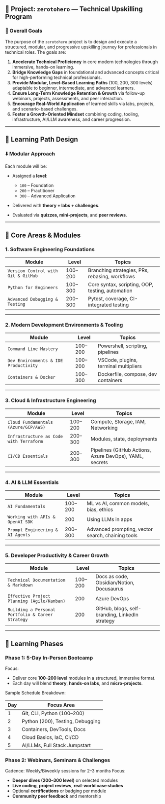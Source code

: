 ## 🔷 Project: `zerotohero` — Technical Upskilling Program

### 🎯 Overall Goals

The purpose of the `zerotohero` project is to design and execute a structured, modular, and progressive upskilling journey for professionals in technical roles. The goals are:

1. **Accelerate Technical Proficiency** in core modern technologies through immersive, hands-on learning.
2. **Bridge Knowledge Gaps** in foundational and advanced concepts critical for high-performing technical professionals.
3. **Provide Modular, Level-Based Learning Paths** (100, 200, 300 levels) adaptable to beginner, intermediate, and advanced learners.
4. **Ensure Long-Term Knowledge Retention & Growth** via follow-up webinars, projects, assessments, and peer interaction.
5. **Encourage Real-World Application** of learned skills via labs, projects, and scenario-based challenges.
6. **Foster a Growth-Oriented Mindset** combining coding, tooling, infrastructure, AI/LLM awareness, and career progression.

---

## 🧭 Learning Path Design

### ⬇️ Modular Approach

Each module will be:

* Assigned a **level**:

  * `100` – Foundation
  * `200` – Practitioner
  * `300` – Advanced Application
* Delivered with **theory + labs + challenges**.
* Evaluated via **quizzes, mini-projects**, and **peer reviews**.

---

## 🧩 Core Areas & Modules

### 1. **Software Engineering Foundations**

| Module                              | Level   | Topics                                           |
| ----------------------------------- | ------- | ------------------------------------------------ |
| `Version Control with Git & GitHub` | 100–200 | Branching strategies, PRs, rebasing, workflows   |
| `Python for Engineers`              | 100–300 | Core syntax, scripting, OOP, testing, automation |
| `Advanced Debugging & Testing`      | 200–300 | Pytest, coverage, CI-integrated testing          |

---

### 2. **Modern Development Environments & Tooling**

| Module                                | Level   | Topics                                |
| ------------------------------------- | ------- | ------------------------------------- |
| `Command Line Mastery`                | 100–200 | Powershell, scripting, pipelines      |
| `Dev Environments & IDE Productivity` | 100–200 | VSCode, plugins, terminal multipliers |
| `Containers & Docker`                 | 100–300 | Dockerfile, compose, dev containers   |

---

### 3. **Cloud & Infrastructure Engineering**

| Module                                  | Level   | Topics                                                  |
| --------------------------------------- | ------- | ------------------------------------------------------- |
| `Cloud Fundamentals (Azure/GCP/AWS)`    | 100–200 | Compute, Storage, IAM, Networking                       |
| `Infrastructure as Code with Terraform` | 200–300 | Modules, state, deployments                             |
| `CI/CD Essentials`                      | 200–300 | Pipelines (GitHub Actions, Azure DevOps), YAML, secrets |

---

### 4. **AI & LLM Essentials**

| Module                           | Level   | Topics                                            |
| -------------------------------- | ------- | ------------------------------------------------- |
| `AI Fundamentals`                | 100–200 | ML vs AI, common models, bias, ethics             |
| `Working with APIs & OpenAI SDK` | 200     | Using LLMs in apps                                |
| `Prompt Engineering & AI Agents` | 200–300 | Advanced prompting, vector search, chaining tools |

---

### 5. **Developer Productivity & Career Growth**

| Module                                            | Level   | Topics                                          |
| ------------------------------------------------- | ------- | ----------------------------------------------- |
| `Technical Documentation & Markdown`              | 100–200 | Docs as code, Obsidian/Notion, Docusaurus       |
| `Effective Project Planning (Agile/Kanban)`       | 200     | Azure DevOps                                    |
| `Building a Personal Portfolio & Career Strategy` | 200     | GitHub, blogs, self-branding, LinkedIn strategy |

---

## 📅 Learning Phases

### Phase 1: **5-Day In-Person Bootcamp**

Focus:

* Deliver core **100–200 level** modules in a structured, immersive format.
* Each day will blend **theory**, **hands-on labs**, and **micro-projects**.

Sample Schedule Breakdown:

| Day | Focus Area                       |
| --- | -------------------------------- |
| 1   | Git, CLI, Python (100–200)       |
| 2   | Python (200), Testing, Debugging |
| 3   | Containers, DevTools, Docs       |
| 4   | Cloud Basics, IaC, CI/CD         |
| 5   | AI/LLMs, Full Stack Jumpstart    |

### Phase 2: **Webinars, Seminars & Challenges**

Cadence: Weekly/Biweekly sessions for 2–3 months
Focus:

* **Deeper dives (200–300 level)** on selected modules
* **Live coding**, **project reviews**, **real-world case studies**
* Optional **certifications** or badging per module
* **Community peer feedback** and mentorship

